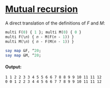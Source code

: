 [1]: http://rosettacode.org/wiki/Mutual_recursion

# [Mutual recursion][1]

A direct translation of the definitions of <span class="texhtml" dir="ltr">*F*</span> and <span class="texhtml" dir="ltr">*M*</span>:

```perl
multi F(0) { 1 }; multi M(0) { 0 }
multi F(\𝑛) { 𝑛 - M(F(𝑛 - 1)) }
multi M(\𝑛) { 𝑛 - F(M(𝑛 - 1)) }
 
say map &F, ^20;
say map &M, ^20;
```

#### Output:
```
1 1 2 2 3 3 4 5 5 6 6 7 8 8 9 9 10 11 11 12
0 0 1 2 2 3 4 4 5 6 6 7 7 8 9 9 10 11 11 12
```